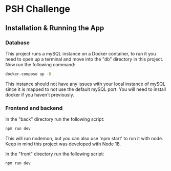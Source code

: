 # PSH Challenge

## Installation & Running the App

### Database

This project runs a mySQL instance on a Docker container, to run it you need to open up a terminal and move into the "db" directory in this project. Now run the following command:

```cmd
docker-compose up -D
```

This instance should not have any issues with your local instance of mySQL since it is mapped to not use the default mySQL port. You will need to install docker if you haven't previously.

### Frontend and backend

In the "back" directory run the following script:

```cmd
npm run dev
```

This will run nodemon, but you can also use 'npm start' to run it with node. Keep in mind this project was developed with Node 18.

In the "front" directory run the following script:

```cmd
npm run dev
```
